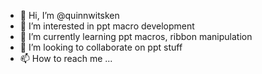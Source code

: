 - 👋 Hi, I’m @quinnwitsken
- 👀 I’m interested in ppt macro development
- 🌱 I’m currently learning ppt macros, ribbon manipulation
- 💞️ I’m looking to collaborate on ppt stuff
- 📫 How to reach me ...

<!---
quinnwitsken/quinnwitsken is a ✨ special ✨ repository because its `README.md` (this file) appears on your GitHub profile.
You can click the Preview link to take a look at your changes.
--->
